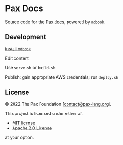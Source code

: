 # Pax Docs

Source code for the [Pax docs](https://docs.pax-lang.org), powered by `mdbook`.


## Development

[Install `mdbook`](https://rust-lang.github.io/mdBook/guide/installation.html)

Edit content

Use `serve.sh` or `build.sh`

Publish: gain appropriate AWS credentials; run `deploy.sh`


## License 

© 2022 The Pax Foundation [contact@pax-lang.org].

This project is licensed under either of:
 - [MIT license](LICENSE-MIT)
 - [Apache 2.0 License](LICENSE-APACHE)

at your option.